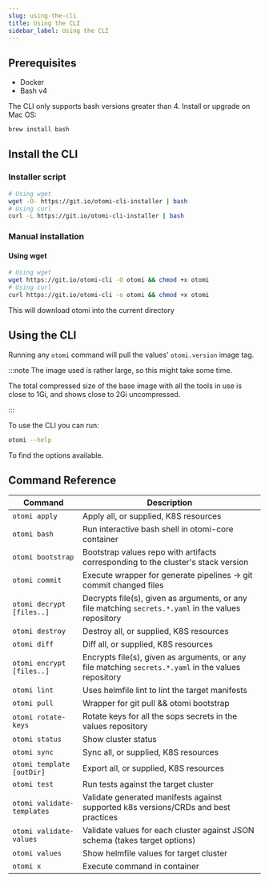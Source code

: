 ```yaml
---
slug: using-the-cli
title: Using the CLI
sidebar_label: Using the CLI
---
```


## Prerequisites

- Docker
- Bash v4

The CLI only supports bash versions greater than 4. Install or upgrade on Mac OS:

```bash
brew install bash
```

## Install the CLI

### Installer script

```bash
# Using wget
wget -O- https://git.io/otomi-cli-installer | bash
# Using curl
curl -L https://git.io/otomi-cli-installer | bash
```

### Manual installation

#### Using wget

```bash
# Using wget
wget https://git.io/otomi-cli -O otomi && chmod +x otomi
# Using curl
curl https://git.io/otomi-cli -o otomi && chmod +x otomi
```

This will download otomi into the current directory

## Using the CLI

Running any `otomi` command will pull the values' `otomi.version` image tag.

:::note The image used is rather large, so this might take some time.

The total compressed size of the base image with all the tools in use is close to 1Gi, and shows close to 2Gi uncompressed.

:::

To use the CLI you can run:

```bash
otomi --help
```

To find the options available.

## Command Reference

| Command                     | Description                                                                                          |
| ----------------------------| ---------------------------------------------------------------------------------------------------- |
| `otomi apply`               | Apply all, or supplied, K8S resources                                                                |
| `otomi bash`                | Run interactive bash shell in otomi-core container                                                   |
| `otomi bootstrap`           | Bootstrap values repo with artifacts corresponding to the cluster's stack version                    |
| `otomi commit`              | Execute wrapper for generate pipelines -> git commit changed files                                   |
| `otomi decrypt [files..]`   | Decrypts file(s), given as arguments, or any file matching `secrets.*.yaml` in the values repository |
| `otomi destroy`             | Destroy all, or supplied, K8S resources                                                              |
| `otomi diff`                | Diff all, or supplied, K8S resources                                                                 |
| `otomi encrypt [files..]`   | Encrypts file(s), given as arguments, or any file matching `secrets.*.yaml` in the values repository |
| `otomi lint`                | Uses helmfile lint to lint the target manifests                                                      |
| `otomi pull`                | Wrapper for git pull && otomi bootstrap                                                              |
| `otomi rotate-keys`         | Rotate keys for all the sops secrets in the values repository                                        |
| `otomi status`              | Show cluster status                                                                                  |
| `otomi sync`                | Sync all, or supplied, K8S resources                                                                 |
| `otomi template [outDir]`   | Export all, or supplied, K8S resources                                                               |
| `otomi test`                | Run tests against the target cluster                                                                 |
| `otomi validate-templates`  | Validate generated manifests against supported k8s versions/CRDs and best practices                  |
| `otomi validate-values`     | Validate values for each cluster against JSON schema (takes target options)                          |
| `otomi values`              | Show helmfile values for target cluster                                                              |
| `otomi x`                   | Execute command in container                                                                         |
